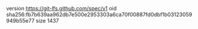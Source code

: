 version https://git-lfs.github.com/spec/v1
oid sha256:fb7b639aa962db7e500e2953303a6ca70f00887fd0dbf1b03123059949b55e77
size 1437
